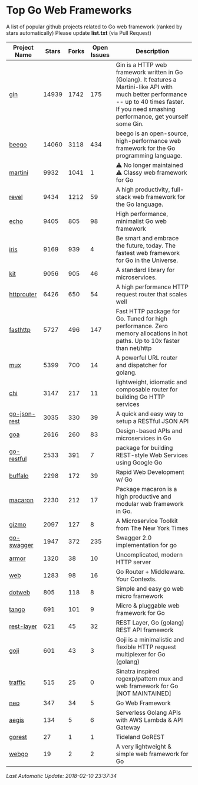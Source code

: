 # Top Go Web Frameworks
A list of popular github projects related to Go web framework (ranked by stars automatically)
Please update **list.txt** (via Pull Request)

| Project Name | Stars | Forks | Open Issues | Description |
| ------------ | ----- | ----- | ----------- | ----------- |
| [gin](https://github.com/gin-gonic/gin) | 14939 | 1742 | 175 | Gin is a HTTP web framework written in Go (Golang). It features a Martini-like API with much better performance -- up to 40 times faster. If you need smashing performance, get yourself some Gin. |
| [beego](https://github.com/astaxie/beego) | 14060 | 3118 | 434 | beego is an open-source, high-performance web framework for the Go programming language. |
| [martini](https://github.com/go-martini/martini) | 9932 | 1041 | 1 | ⚠️ No longer maintained ⚠️  Classy web framework for Go |
| [revel](https://github.com/revel/revel) | 9434 | 1212 | 59 | A high productivity, full-stack web framework for the Go language. |
| [echo](https://github.com/labstack/echo) | 9405 | 805 | 98 | High performance, minimalist Go web framework |
| [iris](https://github.com/kataras/iris) | 9169 | 939 | 4 | Be smart and embrace the future, today. The fastest web framework for Go in the Universe. |
| [kit](https://github.com/go-kit/kit) | 9056 | 905 | 46 | A standard library for microservices. |
| [httprouter](https://github.com/julienschmidt/httprouter) | 6426 | 650 | 54 | A high performance HTTP request router that scales well |
| [fasthttp](https://github.com/valyala/fasthttp) | 5727 | 496 | 147 | Fast HTTP package for Go. Tuned for high performance. Zero memory allocations in hot paths. Up to 10x faster than net/http |
| [mux](https://github.com/gorilla/mux) | 5399 | 700 | 14 | A powerful URL router and dispatcher for golang. |
| [chi](https://github.com/go-chi/chi) | 3147 | 217 | 11 | lightweight, idiomatic and composable router for building Go HTTP services |
| [go-json-rest](https://github.com/ant0ine/go-json-rest) | 3035 | 330 | 39 | A quick and easy way to setup a RESTful JSON API |
| [goa](https://github.com/goadesign/goa) | 2616 | 260 | 83 | Design-based APIs and microservices in Go |
| [go-restful](https://github.com/emicklei/go-restful) | 2533 | 391 | 7 | package for building REST-style Web Services using Google Go |
| [buffalo](https://github.com/gobuffalo/buffalo) | 2298 | 172 | 39 | Rapid Web Development w/ Go |
| [macaron](https://github.com/go-macaron/macaron) | 2230 | 212 | 17 | Package macaron is a high productive and modular web framework in Go. |
| [gizmo](https://github.com/NYTimes/gizmo) | 2097 | 127 | 8 | A Microservice Toolkit from The New York Times |
| [go-swagger](https://github.com/go-swagger/go-swagger) | 1947 | 372 | 235 | Swagger 2.0 implementation for go |
| [armor](https://github.com/labstack/armor) | 1320 | 38 | 10 | Uncomplicated, modern HTTP server |
| [web](https://github.com/gocraft/web) | 1283 | 98 | 16 | Go Router + Middleware. Your Contexts. |
| [dotweb](https://github.com/devfeel/dotweb) | 805 | 118 | 8 | Simple and easy go web micro framework |
| [tango](https://github.com/lunny/tango) | 691 | 101 | 9 | Micro & pluggable web framework for Go |
| [rest-layer](https://github.com/rs/rest-layer) | 621 | 45 | 32 | REST Layer, Go (golang) REST API framework |
| [goji](https://github.com/goji/goji) | 601 | 43 | 3 | Goji is a minimalistic and flexible HTTP request multiplexer for Go (golang) |
| [traffic](https://github.com/pilu/traffic) | 515 | 25 | 0 | Sinatra inspired regexp/pattern mux and web framework for Go [NOT MAINTAINED] |
| [neo](https://github.com/ivpusic/neo) | 347 | 34 | 5 | Go Web Framework |
| [aegis](https://github.com/tmaiaroto/aegis) | 134 | 5 | 6 | Serverless Golang APIs with AWS Lambda & API Gateway |
| [gorest](https://github.com/tideland/gorest) | 27 | 1 | 1 | Tideland GoREST |
| [webgo](https://github.com/bnkamalesh/webgo) | 19 | 2 | 2 | A very lightweight & simple web framework for Go |

*Last Automatic Update: 2018-02-10 23:37:34*